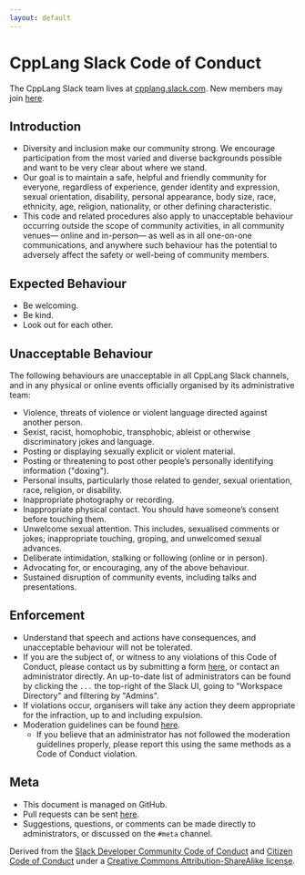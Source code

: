 ```yaml
---
layout: default
---
```


CppLang Slack Code of Conduct
=============================

The CppLang Slack team lives at [cpplang.slack.com](https://cpplang.slack.com). New members may join [here](https://cpplang.now.sh/).

Introduction
------------

- Diversity and inclusion make our community strong. We encourage participation from the most varied and diverse backgrounds possible and want to be very clear about where we stand.
- Our goal is to maintain a safe, helpful and friendly community for everyone, regardless of experience, gender identity and expression, sexual orientation, disability, personal appearance, body size, race, ethnicity, age, religion, nationality, or other defining characteristic.
- This code and related procedures also apply to unacceptable behaviour occurring outside the scope of community activities, in all community venues— online and in-person— as well as in all one-on-one communications, and anywhere such behaviour has the potential to adversely affect the safety or well-being of community members.

Expected Behaviour
-----------------

- Be welcoming.
- Be kind.
- Look out for each other.

Unacceptable Behaviour
---------------------

The following behaviours are unacceptable in all CppLang Slack channels, and in any physical or online events officially organised by its administrative team:

- Violence, threats of violence or violent language directed against another person.
- Sexist, racist, homophobic, transphobic, ableist or otherwise discriminatory jokes and language.
- Posting or displaying sexually explicit or violent material.
- Posting or threatening to post other people’s personally identifying information ("doxing").
- Personal insults, particularly those related to gender, sexual orientation, race, religion, or disability.
- Inappropriate photography or recording.
- Inappropriate physical contact. You should have someone’s consent before touching them.
- Unwelcome sexual attention. This includes, sexualised comments or jokes; inappropriate touching, groping, and unwelcomed sexual advances.
- Deliberate intimidation, stalking or following (online or in person).
- Advocating for, or encouraging, any of the above behaviour.
- Sustained disruption of community events, including talks and presentations.

Enforcement
-----------

- Understand that speech and actions have consequences, and unacceptable behaviour will not be tolerated.
- If you are the subject of, or witness to any violations of this Code of Conduct, please contact us by submitting a form [here](https://docs.google.com/forms/d/e/1FAIpQLSfQYuWg_RzAeNLU-gFhZwI7wzforza4asesMnGH2hC5amwkGA/viewform), or contact an administrator directly. An up-to-date list of administrators can be found by clicking the `...` the top-right of the Slack UI, going to "Workspace Directory" and filtering by "Admins".
- If violations occur, organisers will take any action they deem appropriate for the infraction, up to and including expulsion.
- Moderation guidelines can be found [here](moderation).
  - If you believe that an administrator has not followed the moderation guidelines properly, please report this using the same methods as a Code of Conduct violation.

Meta
----

- This document is managed on GitHub.
- Pull requests can be sent [here](https://github.com/TartanLlama/cpplang-code-of-conduct).
- Suggestions, questions, or comments can be made directly to administrators, or discussed on the `#meta` channel.

Derived from the [Slack Developer Community Code of Conduct](https://api.slack.com/docs/community-code-of-conduct) and [Citizen Code of Conduct](http://citizencodeofconduct.org/) under a [Creative Commons Attribution-ShareAlike license](http://creativecommons.org/licenses/by-sa/3.0/).
